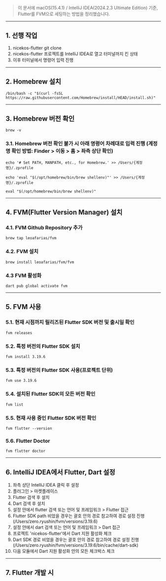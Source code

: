 > 이 문서에 macOS(15.4.1) / IntelliJ IDEA(2024.2.3 Ultimate Edition) 기준, Flutter를 FVM으로 세팅하는 방법을 정리했습니다.
***
## 1. 선행 작업
1. nicekos-flutter git clone
2. nicekos-flutter 프로젝트를 IntelliJ IDEA로 열고 터미널까지 킨 상태
3. 이후 터미널에서 명령어 입력 진행
***
## 2. Homebrew 설치
```shell
/bin/bash -c "$(curl -fsSL https://raw.githubusercontent.com/Homebrew/install/HEAD/install.sh)"
```
***
## 3. Homebrew 버전 확인
```shell
brew -v
```

### 3.1. Homebrew 버전 확인 불가 시 아래 명령어 차례대로 입력 진행 (계정명 확인 방법: Finder > 이동 > 홈 > 좌측 상단 확인)
```shell
echo '# Set PATH, MANPATH, etc., for Homebrew.' >> /Users/{계정명}/.zprofile
```

```shell
echo 'eval "$(/opt/homebrew/bin/brew shellenv)"' >> /Users/{계정명}/.zprofile
```

```shell
eval "$(/opt/homebrew/bin/brew shellenv)"
```
***
## 4. FVM(Flutter Version Manager) 설치

### 4.1. FVM Github Repository 추가
```shell
brew tap leoafarias/fvm
```
### 4.2. FVM 설치
```shell
brew install leoafarias/fvm/fvm
```
### 4.3 FVM 활성화
```shell
dart pub global activate fvm
```
***
## 5. FVM 사용
### 5.1. 현재 시점까지 릴리즈된 Flutter SDK 버전 및 출시일 확인
```shell
fvm releases
```
### 5.2. 특정 버전의 Flutter SDK 설치
```shell
fvm install 3.19.6
```
### 5.3. 특정 버전의 Flutter SDK 사용(프로젝트 단위)
```shell
fvm use 3.19.6
```
### 5.4. 설치된 Flutter SDK의 모든 버전 확인
```shell
fvm list
```
### 5.5. 현재 사용 중인 Flutter SDK 버전 확인
```shell
fvm flutter --version
```
### 5.6. Flutter Doctor
```shell
fvm flutter doctor
```
***
## 6. IntelliJ IDEA에서 Flutter, Dart 설정
1. 좌측 상단 IntelliJ IDEA 클릭 후 설정
2. 플러그인 > 마켓플레이스
3. Flutter 검색 후 설치
4. Dart 검색 후 설치
5. 설정 안에서 flutter 검색 또는 언어 및 프레임워크 > Flutter 접근
6. Flutter SDK path 비었을 경우는 괄호 안의 경로 참고하여 경로 설정 진행(/Users/zero.ryushin/fvm/versions/3.19.6)
7. 설정 안에서 dart 검색 또는 언어 및 프레임워크 > Dart 접근
8. 프로젝트 'nicekos-flutter'에서 Dart 지원 활성화 체크
9. Dart SDK 경로 비었을 경우는 괄호 안의 경로 참고하여 경로 설정 진행(/Users/zero.ryushin/fvm/versions/3.19.6/bin/cache/dart-sdk)
10. 다음 모듈에서 Dart 지원 활성화 안의 모든 체크박스 체크
***
## 7. Flutter 개발 시
```shell

```